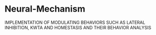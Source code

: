 # Neural-Mechanism
IMPLEMENTATION OF MODULATING BEHAVIORS SUCH AS LATERAL INHIBITION, KWTA AND HOMESTASIS AND THEIR BEHAVIOR ANALYSIS
